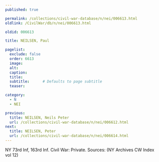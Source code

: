 ```yaml
---
published: true

permalink: /collections/civil-war-database/n/nei/006613.html
oldlink: /CivilWar/db/n/nei/006613.html

oldid: 006613

title: NEILSEN, Paul

pagelist:
  exclude: false
  order: 6613
  image: 
  alt:
  caption:
  title:
  subtitle:      # Defaults to page subtitle
  teaser:

category: 
  - N 
  - NEI

previous:
  title: NEILSEN, Neils Peter
  url: /collections/civil-war-database/n/nei/006612.html  
next:
  title: NEILSEN, Peter
  url: /collections/civil-war-database/n/nei/006614.html   
---
```

NY 73rd Inf, 163rd Inf. Civil War: Private. Sources: (NY Archives CW Index vol 12)